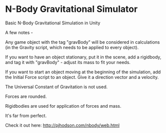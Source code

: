 N-Body Gravitational Simulator 
==================

Basic N-Body Gravitational Simulation in Unity

A few notes - 

Any game object with the tag "gravBody" will be considered in calculations (in the Gravity script, which needs to be applied to every object).

If you want to have an object stationary, put it in the scene, add a rigidbody, and tag it with "gravBody" - adjust its mass to fit your needs.

If you want to start an object moving at the beginning of the simulation, add the Initial Force script to an object. Give it a direction vector and a velocity. 

The Universal Constant of Gravitation is not used.

Forces are rounded.

Rigidbodies are used for application of forces and mass.


It's far from perfect.


Check it out here: http://pjhodson.com/nbody/web.html
